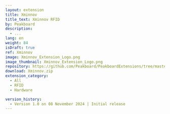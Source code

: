 ```yaml
---
layout: extension
title: Xminnov
title_text: Xminnov RFID
by: Peakboard
description: 
  - ...
lang: en
weight: 84
isDraft: true
ref: Xminnov
image: Xminnov_Extension_Logo.png
image_thumbnail: Xminnov_Extension_Logo.png
repository: https://github.com/Peakboard/PeakboardExtensions/tree/master/Xminnov
download: Xminnov.zip
extension_category:
  - All
  - RFID
  - Hardware

version_history:
  - Version 1.0 on 08 November 2024 | Initial release
---
```

